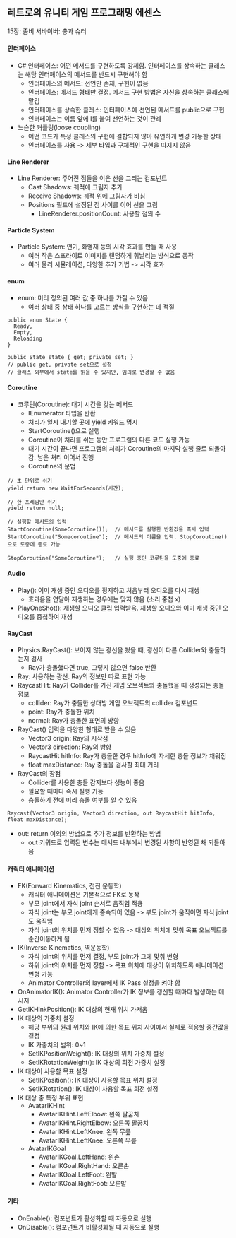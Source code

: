 ## 레트로의 유니티 게임 프로그래밍 에센스

15장: 좀비 서바이버: 총과 슈터

#### 인터페이스

- C# 인터페이스: 어떤 메서드를 구현하도록 강제함. 인터페이스를 상속하는 클래스는 해당 인터페이스의 메서드를 반드시 구현해야 함
  - 인터페이스의 메서드: 선언만 존재, 구현이 없음
  - 인터페이스: 메서드 형태만 결정. 메서드 구현 방법은 자신을 상속하는 클래스에 맡김
  - 인터페이스를 상속한 클래스: 인터페이스에 선언된 메서드를 public으로 구현
  - 인터페이스는 이름 앞에 I를 붙여 선언하는 것이 관례
- 느슨한 커플링(loose coupling)
  - 어떤 코드가 특정 클래스의 구현에 결합되지 않아 유연하게 변경 가능한 상태
  - 인터페이스를 사용 -> 세부 타입과 구체적인 구현을 따지지 않음

#### Line Renderer

- Line Renderer: 주어진 점들을 이은 선을 그리는 컴포넌트
  - Cast Shadows: 궤적에 그림자 추가
  - Receive Shadows: 궤적 위에 그림자가 비침
  - Positions 필드에 설정된 점 사이를 이어 선을 그림
    - LineRenderer.positionCount: 사용할 점의 수
   
#### Particle System

- Particle System: 연기, 화염재 등의 시각 효과를 만들 때 사용
  - 여러 작은 스프라이트 이미지를 랜덤하게 휘날리는 방식으로 동작
  - 여러 물리 시뮬레이션, 다양한 추가 기법 -> 시각 효과
 
#### enum

- enum: 미리 정의된 여러 값 중 하나를 가질 수 있음
  - 여러 상태 중 상태 하나를 고르는 방식을 구현하는 데 적절

```
public enum State {
  Ready,
  Empty,
  Reloading
}

public State state { get; private set; }
// public get, private set으로 설정
// 클래스 외부에서 state를 읽을 수 있지만, 임의로 변경할 수 없음
```

#### Coroutine

- 코루틴(Coroutine): 대기 시간을 갖는 메서드
  - IEnumerator 타입을 반환
  - 처리가 일시 대기할 곳에 yield 키워드 명시
  - StartCoroutine()으로 실행
  - Coroutine이 처리를 쉬는 동안 프로그램의 다른 코드 실행 가능
  - 대기 시간이 끝나면 프로그램의 처리가 Coroutine의 마지막 실행 줄로 되돌아감. 남은 처리 이어서 진행
  - Coroutine의 문법

```
// 초 단위로 쉬기
yield return new WaitForSeconds(시간);

// 한 프레임만 쉬기
yield return null;

// 실행할 메서드의 입력
StartCoroutine(SomeCoroutine());  // 메서드를 실행한 반환값을 즉시 입력
StartCoroutine("Somecoroutine");  // 메서드의 이름을 입력. StopCoroutine()으로 도중에 종료 가능

StopCoroutine("SomeCoroutine");   // 실행 중인 코루틴을 도중에 종료
```

#### Audio

- Play(): 이미 재생 중인 오디오를 정지하고 처음부터 오디오를 다시 재생
  - 효과음을 연달아 재생하는 경우에는 맞지 않음 (소리 중첩 x)
- PlayOneShot(): 재생할 오디오 클립 입력받음. 재생할 오디오와 이미 재생 중인 오디오를 중첩하여 재생

#### RayCast

- Physics.RayCast(): 보이지 않는 광선을 쐈을 때, 광선이 다른 Collider와 충돌하는지 검사
  - Ray가 충돌했다면 true, 그렇지 않으면 false 반환
- Ray: 사용하는 광선. Ray의 정보만 따로 표현 가능
- RaycastHit: Ray가 Collider를 가진 게임 오브젝트와 충돌했을 때 생성되는 충돌 정보
  - collider: Ray가 충돌한 상대방 게임 오브젝트의 collider 컴포넌트
  - point: Ray가 충돌한 위치
  - normal: Ray가 충돌한 표면의 방향
- RayCast() 입력을 다양한 형태로 받을 수 있음
  - Vector3 origin: Ray의 시작점
  - Vector3 direction: Ray의 방향
  - RaycastHit hitInfo: Ray가 충돌한 경우 hitInfo에 자세한 충돌 정보가 채워짐
  - float maxDistance: Ray 충돌을 검사할 최대 거리
- RayCast의 장점
  - Collider를 사용한 충돌 감지보다 성능이 좋음
  - 필요할 때마다 즉시 실행 가능
  - 충돌하기 전에 미리 충돌 여부를 알 수 있음

```
Raycast(Vector3 origin, Vector3 direction, out RaycastHit hitInfo, float maxDistance);
```

- out: return 이외의 방법으로 추가 정보를 반환하는 방법
  - out 키워드로 입력된 변수는 메서드 내부에서 변경된 사항이 반영된 채 되돌아옴

#### 캐릭터 애니메이션

- FK(Forward Kinematics, 전진 운동학)
  - 캐릭터 애니메이션은 기본적으로 FK로 동작
  - 부모 joint에서 자식 joint 순서로 움직임 적용
  - 자식 joint는 부모 joint에게 종속되어 있음 -> 부모 joint가 움직이면 자식 joint도 움직임
  - 자식 joint의 위치를 먼저 정할 수 없음 -> 대상의 위치에 맞춰 목표 오브젝트를 순간이동하게 됨
- IK(Inverse Kinematics, 역운동학)
  - 자식 joint의 위치를 먼저 결정, 부모 joint가 그에 맞춰 변형
  - 하위 joint의 위치를 먼저 정함 -> 목표 위치에 대상이 위치하도록 애니메이션 변형 가능
  - Animator Controller의 layer에서 IK Pass 설정을 켜야 함
- OnAnimatorIK(): Animator Controller가 IK 정보를 갱신할 때마다 발생하는 메시지
- GetIKHinkPosition(): IK 대상의 현재 위치 가져옴
- IK 대상의 가중치 설정
  - 해당 부위의 원래 위치와 IK에 의한 목표 위치 사이에서 실제로 적용할 중간값을 결정
  - IK 가중치의 범위: 0~1
  - SetIKPositionWeight(): IK 대상의 위치 가중치 설정
  - SetIKRotationWeight(): IK 대상의 회전 가중치 설정
- IK 대상이 사용할 목표 설정
  - SetIKPosition(): IK 대상이 사용할 목표 위치 설정
  - SetIKRotation(): IK 대상이 사용할 목표 회전 설정  
- IK 대상 중 특정 부위 표현
  - AvatarIKHint
    - AvatarIKHint.LeftElbow: 왼쪽 팔꿈치
    - AvatarIKHint.RightElbow: 오른쪽 팔꿈치
    - AvatarIKHint.LeftKnee: 왼쪽 무릎
    - AvatarIKHint.LeftKnee: 오른쪽 무릎
  - AvatarIKGoal
    - AvatarIKGoal.LeftHand: 왼손
    - AvatarIKGoal.RightHand: 오른손
    - AvatarIKGoal.LeftFoot: 왼발
    - AvatarIKGoal.RightFoot: 오른발
   
#### 기타

- OnEnable(): 컴포넌트가 활성화할 때 자동으로 실행
- OnDisable(): 컴포넌트가 비활성화될 때 자동으로 실행
